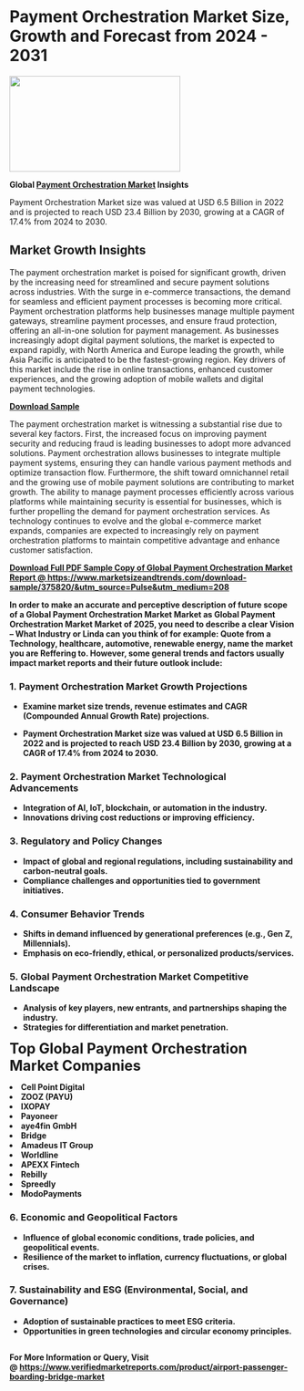<H1>Payment Orchestration Market Size, Growth and Forecast from 2024 - 2031</H1><img class="aligncenter size-medium wp-image-584254" src="https://thirdeyenews.in/wp-content/uploads/2024/09/Global-Market-Research-300x168.jpeg" alt="" width="300" height="168" /><p><strong>Global&nbsp;<a href="https://www.marketsizeandtrends.com/download-sample/375820/&amp;utm_source=Pulse&amp;utm_medium=208">Payment Orchestration Market</a> Insights</strong></p><p>Payment Orchestration Market size was valued at USD 6.5 Billion in 2022 and is projected to reach USD 23.4 Billion by 2030, growing at a CAGR of 17.4% from 2024 to 2030.</p><p><h2>Market Growth Insights</h2> <p>The payment orchestration market is poised for significant growth, driven by the increasing need for streamlined and secure payment solutions across industries. With the surge in e-commerce transactions, the demand for seamless and efficient payment processes is becoming more critical. Payment orchestration platforms help businesses manage multiple payment gateways, streamline payment processes, and ensure fraud protection, offering an all-in-one solution for payment management. As businesses increasingly adopt digital payment solutions, the market is expected to expand rapidly, with North America and Europe leading the growth, while Asia Pacific is anticipated to be the fastest-growing region. Key drivers of this market include the rise in online transactions, enhanced customer experiences, and the growing adoption of mobile wallets and digital payment technologies.</p> <p><strong><a href="#">Download Sample</a></strong></p> <p>The payment orchestration market is witnessing a substantial rise due to several key factors. First, the increased focus on improving payment security and reducing fraud is leading businesses to adopt more advanced solutions. Payment orchestration allows businesses to integrate multiple payment systems, ensuring they can handle various payment methods and optimize transaction flow. Furthermore, the shift toward omnichannel retail and the growing use of mobile payment solutions are contributing to market growth. The ability to manage payment processes efficiently across various platforms while maintaining security is essential for businesses, which is further propelling the demand for payment orchestration services. As technology continues to evolve and the global e-commerce market expands, companies are expected to increasingly rely on payment orchestration platforms to maintain competitive advantage and enhance customer satisfaction.</p> <p><strong><a href="#"></p><p><span class=""><strong>Download Full PDF Sample Copy of Global Payment Orchestration Market Report</strong> @ <a href="https://www.marketsizeandtrends.com/download-sample/375820/&amp;utm_source=Pulse&amp;utm_medium=208" target="_blank">https://www.marketsizeandtrends.com/download-sample/375820/&amp;utm_source=Pulse&amp;utm_medium=208</a></span></p><p>In order to make an accurate and perceptive description of future scope of a Global&nbsp;Payment Orchestration Market Market as Global&nbsp;Payment Orchestration Market Market of 2025, you need to describe a clear Vision &ndash; What Industry or Linda can you think of for example: Quote from a Technology, healthcare, automotive, renewable energy, name the market you are Reffering to. However, some general trends and factors usually impact market reports and their future outlook include:</p><h3>1.&nbsp;<strong>Payment Orchestration Market Growth Projections</strong></h3><ul><li>Examine market size trends, revenue estimates and CAGR (Compounded Annual Growth Rate) projections.</li><li><p>Payment Orchestration Market size was valued at USD 6.5 Billion in 2022 and is projected to reach USD 23.4 Billion by 2030, growing at a CAGR of 17.4% from 2024 to 2030.</p></li></ul><h3>2.&nbsp;<strong>Payment Orchestration Market Technological Advancements</strong></h3><ul><li>Integration of AI, IoT, blockchain, or automation in the industry.</li><li>Innovations driving cost reductions or improving efficiency.</li></ul><h3>3.&nbsp;<strong>Regulatory and Policy Changes</strong></h3><ul><li>Impact of global and regional regulations, including sustainability and carbon-neutral goals.</li><li>Compliance challenges and opportunities tied to government initiatives.</li></ul><h3>4.&nbsp;<strong>Consumer Behavior Trends</strong></h3><ul><li>Shifts in demand influenced by generational preferences (e.g., Gen Z, Millennials).</li><li>Emphasis on eco-friendly, ethical, or personalized products/services.</li></ul><h3>5.&nbsp;<strong>Global Payment Orchestration Market Competitive Landscape</strong></h3><ul><li>Analysis of key players, new entrants, and partnerships shaping the industry.</li><li>Strategies for differentiation and market penetration.</li></ul><p data-pm-slice="1 1 []"><span style="color: inherit; font-family: inherit; font-size: 25px;">Top Global Payment Orchestration Market Companies</span></p><div class="" data-test-id=""><p><li>Cell Point Digital</li><li> ZOOZ (PAYU)</li><li> IXOPAY</li><li> Payoneer</li><li> aye4fin GmbH</li><li> Bridge</li><li> Amadeus IT Group</li><li> Worldline</li><li> APEXX Fintech</li><li> Rebilly</li><li> Spreedly</li><li> ModoPayments</li></p></div><h3>6.&nbsp;<strong>Economic and Geopolitical Factors</strong></h3><ul><li>Influence of global economic conditions, trade policies, and geopolitical events.</li><li>Resilience of the market to inflation, currency fluctuations, or global crises.</li></ul><h3>7.&nbsp;<strong>Sustainability and ESG (Environmental, Social, and Governance)</strong></h3><ul><li>Adoption of sustainable practices to meet ESG criteria.</li><li>Opportunities in green technologies and circular economy principles.</li></ul><h2><strong style="font-size: 14px;">For More Information or Query, Visit @&nbsp;</strong><a style="background-color: #ffffff; font-size: 14px;" href="https://www.marketsizeandtrends.com/report/payment-orchestration-market/" target="_blank">https://www.verifiedmarketreports.com/product/airport-passenger-boarding-bridge-market</a></h2>
